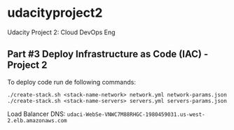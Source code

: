 # udacityproject2
Udacity Project 2: Cloud DevOps Eng

## Part #3 Deploy Infrastructure as Code (IAC) - Project 2

To deploy code run de following commands:
```
./create-stack.sh <stack-name-network> network.yml network-params.json
./create-stack.sh <stack-name-servers> servers.yml servers-params.json
```

Load Balancer DNS:
`udaci-WebSe-VNWC7M88RHGC-1980459031.us-west-2.elb.amazonaws.com`